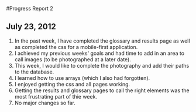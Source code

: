 #Progress Report 2

## July 23, 2012

1. In the past week, I have completed the glossary and results page as well as completed the css for a mobile-first application.
2. I achieved my previous weeks' goals and had time to add in an area to call images (to be photographed at a later date).
3. This week, I would like to complete the photography and add their paths to the database.
4. I learned how to use arrays (which I also had forgotten).
5. I enjoyed getting the css and all pages working.
6. Getting the results and glossary pages to call the right elements was the most frustrating part of thie week.
7. No major changes so far.
